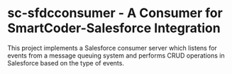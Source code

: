 # sc-sfdcconsumer - A Consumer for SmartCoder-Salesforce Integration

This project implements a Salesforce consumer server which listens for events from a message queuing system and performs CRUD operations in Salesforce based on the type of events.
